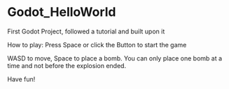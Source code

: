 # Godot_HelloWorld
First Godot Project, followed a tutorial and built upon it


How to play:
Press Space or click the Button to start the game

WASD to move, Space to place a bomb. 
You can only place one bomb at a time and not before the explosion ended.

Have fun!
